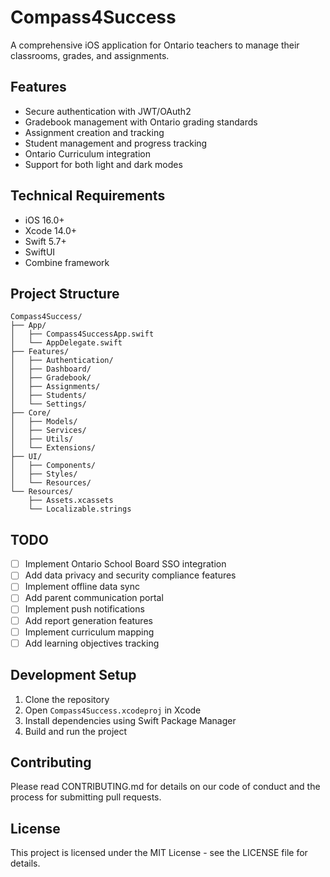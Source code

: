 # Compass4Success

A comprehensive iOS application for Ontario teachers to manage their classrooms, grades, and assignments.

## Features

- Secure authentication with JWT/OAuth2
- Gradebook management with Ontario grading standards
- Assignment creation and tracking
- Student management and progress tracking
- Ontario Curriculum integration
- Support for both light and dark modes

## Technical Requirements

- iOS 16.0+
- Xcode 14.0+
- Swift 5.7+
- SwiftUI
- Combine framework

## Project Structure

```
Compass4Success/
├── App/
│   ├── Compass4SuccessApp.swift
│   └── AppDelegate.swift
├── Features/
│   ├── Authentication/
│   ├── Dashboard/
│   ├── Gradebook/
│   ├── Assignments/
│   ├── Students/
│   └── Settings/
├── Core/
│   ├── Models/
│   ├── Services/
│   ├── Utils/
│   └── Extensions/
├── UI/
│   ├── Components/
│   ├── Styles/
│   └── Resources/
└── Resources/
    ├── Assets.xcassets
    └── Localizable.strings
```

## TODO

- [ ] Implement Ontario School Board SSO integration
- [ ] Add data privacy and security compliance features
- [ ] Implement offline data sync
- [ ] Add parent communication portal
- [ ] Implement push notifications
- [ ] Add report generation features
- [ ] Implement curriculum mapping
- [ ] Add learning objectives tracking

## Development Setup

1. Clone the repository
2. Open `Compass4Success.xcodeproj` in Xcode
3. Install dependencies using Swift Package Manager
4. Build and run the project

## Contributing

Please read CONTRIBUTING.md for details on our code of conduct and the process for submitting pull requests.

## License

This project is licensed under the MIT License - see the LICENSE file for details. 